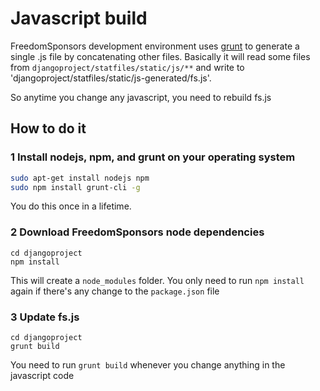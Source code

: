 # Javascript build

FreedomSponsors development environment uses [grunt](http://gruntjs.com/) to generate a single .js file by concatenating other files.
Basically it will read some files from `djangoproject/statfiles/static/js/**` and write to 'djangoproject/statfiles/static/js-generated/fs.js'.

So anytime you change any javascript, you need to rebuild fs.js

## How to do it

### 1 Install nodejs, npm, and grunt on your operating system

```bash
sudo apt-get install nodejs npm
sudo npm install grunt-cli -g
```
You do this once in a lifetime.

### 2 Download FreedomSponsors node dependencies

```
cd djangoproject
npm install
```

This will create a `node_modules` folder. 
You only need to run `npm install` again if there's any change to the `package.json` file

### 3 Update fs.js

```
cd djangoproject
grunt build
```
You need to run `grunt build` whenever you change anything in the javascript code
